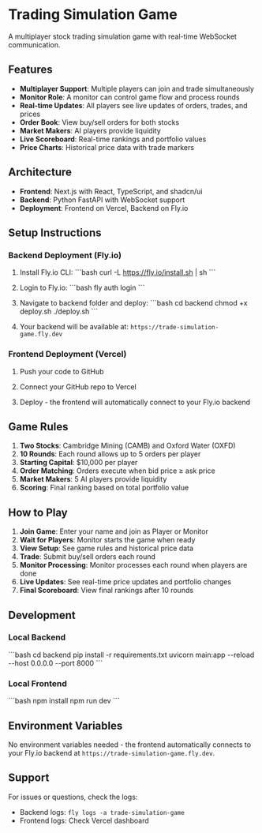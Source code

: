 # Trading Simulation Game

A multiplayer stock trading simulation game with real-time WebSocket communication.

## Features

- **Multiplayer Support**: Multiple players can join and trade simultaneously
- **Monitor Role**: A monitor can control game flow and process rounds
- **Real-time Updates**: All players see live updates of orders, trades, and prices
- **Order Book**: View buy/sell orders for both stocks
- **Market Makers**: AI players provide liquidity
- **Live Scoreboard**: Real-time rankings and portfolio values
- **Price Charts**: Historical price data with trade markers

## Architecture

- **Frontend**: Next.js with React, TypeScript, and shadcn/ui
- **Backend**: Python FastAPI with WebSocket support
- **Deployment**: Frontend on Vercel, Backend on Fly.io

## Setup Instructions

### Backend Deployment (Fly.io)

1. Install Fly.io CLI:
   \`\`\`bash
   curl -L https://fly.io/install.sh | sh
   \`\`\`

2. Login to Fly.io:
   \`\`\`bash
   fly auth login
   \`\`\`

3. Navigate to backend folder and deploy:
   \`\`\`bash
   cd backend
   chmod +x deploy.sh
   ./deploy.sh
   \`\`\`

4. Your backend will be available at: `https://trade-simulation-game.fly.dev`

### Frontend Deployment (Vercel)

1. Push your code to GitHub

2. Connect your GitHub repo to Vercel

3. Deploy - the frontend will automatically connect to your Fly.io backend

## Game Rules

1. **Two Stocks**: Cambridge Mining (CAMB) and Oxford Water (OXFD)
2. **10 Rounds**: Each round allows up to 5 orders per player
3. **Starting Capital**: $10,000 per player
4. **Order Matching**: Orders execute when bid price ≥ ask price
5. **Market Makers**: 5 AI players provide liquidity
6. **Scoring**: Final ranking based on total portfolio value

## How to Play

1. **Join Game**: Enter your name and join as Player or Monitor
2. **Wait for Players**: Monitor starts the game when ready
3. **View Setup**: See game rules and historical price data
4. **Trade**: Submit buy/sell orders each round
5. **Monitor Processing**: Monitor processes each round when players are done
6. **Live Updates**: See real-time price updates and portfolio changes
7. **Final Scoreboard**: View final rankings after 10 rounds

## Development

### Local Backend
\`\`\`bash
cd backend
pip install -r requirements.txt
uvicorn main:app --reload --host 0.0.0.0 --port 8000
\`\`\`

### Local Frontend
\`\`\`bash
npm install
npm run dev
\`\`\`

## Environment Variables

No environment variables needed - the frontend automatically connects to your Fly.io backend at `https://trade-simulation-game.fly.dev`.

## Support

For issues or questions, check the logs:
- Backend logs: `fly logs -a trade-simulation-game`
- Frontend logs: Check Vercel dashboard
